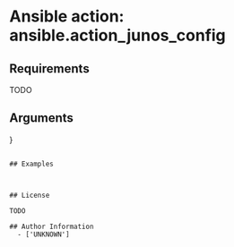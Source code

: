# Ansible action: ansible.action_junos_config





## Requirements

TODO

## Arguments

}
```

## Examples



## License

TODO

## Author Information
  - ['UNKNOWN']
